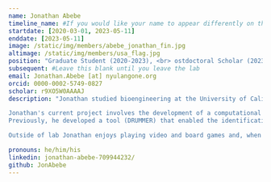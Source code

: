 ```yaml
---
name: Jonathan Abebe 
timeline_name: #If you would like your name to appear differently on the Lab timeline, fill out this line.
startdate: [2020-03-01, 2023-05-11]
enddate: [2023-05-11]
image: /static/img/members/abebe_jonathan_fin.jpg
altimage: /static/img/members/usa_flag.jpg
position: "Graduate Student (2020-2023), <br> ostdoctoral Scholar (2023 - )"
subsequent: #Leave this blank until you leave the lab
email: Jonathan.Abebe [at] nyulangone.org
orcid: 0000-0002-5749-0827
scholar: r9XO5W0AAAAJ
description: "Jonathan studied bioengineering at the University of California, Irvine with an emphasis in computer science. Before joining the Depledge Lab, Jonathan spent time in a genetic engineering lab where he developed and applied CRISPR-Cas9 based technologies to therapeutically correct disease models.  

Jonathan's current project involves the development of a computational tool (NAGATA) that will enable users to automate viral transcriptome annotations using nanopore Direct RNA Sequencing (DRS) datasets.
Previously, he developed a tool (DRUMMER) that enabled the identification of RNA modifications at nucleotide-level resolution and with transcript isoform level specificity.

Outside of lab Jonathan enjoys playing video and board games and, when the situation is right, amature astronomy. Additionally, he enjoys reading all things sports and comic books. "

pronouns: he/him/his
linkedin: jonathan-abebe-709944232/
github: JonAbebe
---
```

